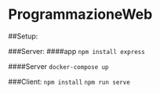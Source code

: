 # ProgrammazioneWeb

##Setup:

###Server:
####app
`npm install express`

####Server
`docker-compose up`

###Client:
`npm install`
`npm run serve`
